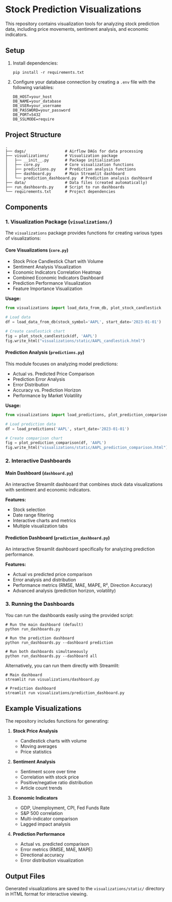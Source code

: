 # Stock Prediction Visualizations

This repository contains visualization tools for analyzing stock prediction data, including price movements, sentiment analysis, and economic indicators.

## Setup

1. Install dependencies:
   ```
   pip install -r requirements.txt
   ```

2. Configure your database connection by creating a `.env` file with the following variables:
   ```
   DB_HOST=your_host
   DB_NAME=your_database
   DB_USER=your_username
   DB_PASSWORD=your_password
   DB_PORT=5432
   DB_SSLMODE=require
   ```

## Project Structure

```
.
├── dags/                 # Airflow DAGs for data processing
├── visualizations/       # Visualization package
│   ├── __init__.py       # Package initialization
│   ├── core.py           # Core visualization functions
│   ├── predictions.py    # Prediction analysis functions
│   ├── dashboard.py      # Main Streamlit dashboard
│   └── prediction_dashboard.py  # Prediction analysis dashboard
├── data/                 # Data files (created automatically)
├── run_dashboards.py     # Script to run dashboards
└── requirements.txt      # Project dependencies
```

## Components

### 1. Visualization Package (`visualizations/`)

The `visualizations` package provides functions for creating various types of visualizations:

#### Core Visualizations (`core.py`)

- Stock Price Candlestick Chart with Volume
- Sentiment Analysis Visualization
- Economic Indicators Correlation Heatmap
- Combined Economic Indicators Dashboard
- Prediction Performance Visualization
- Feature Importance Visualization

**Usage:**
```python
from visualizations import load_data_from_db, plot_stock_candlestick

# Load data
df = load_data_from_db(stock_symbol='AAPL', start_date='2023-01-01')

# Create candlestick chart
fig = plot_stock_candlestick(df, 'AAPL')
fig.write_html("visualizations/static/AAPL_candlestick.html")
```

#### Prediction Analysis (`predictions.py`)

This module focuses on analyzing model predictions:

- Actual vs. Predicted Price Comparison
- Prediction Error Analysis
- Error Distribution
- Accuracy vs. Prediction Horizon
- Performance by Market Volatility

**Usage:**
```python
from visualizations import load_predictions, plot_prediction_comparison

# Load prediction data
df = load_predictions('AAPL', start_date='2023-01-01')

# Create comparison chart
fig = plot_prediction_comparison(df, 'AAPL')
fig.write_html("visualizations/static/AAPL_prediction_comparison.html")
```

### 2. Interactive Dashboards

#### Main Dashboard (`dashboard.py`)

An interactive Streamlit dashboard that combines stock data visualizations with sentiment and economic indicators.

**Features:**
- Stock selection
- Date range filtering
- Interactive charts and metrics
- Multiple visualization tabs

#### Prediction Dashboard (`prediction_dashboard.py`)

An interactive Streamlit dashboard specifically for analyzing prediction performance.

**Features:**
- Actual vs predicted price comparison
- Error analysis and distribution
- Performance metrics (RMSE, MAE, MAPE, R², Direction Accuracy)
- Advanced analysis (prediction horizon, volatility)

### 3. Running the Dashboards

You can run the dashboards easily using the provided script:

```
# Run the main dashboard (default)
python run_dashboards.py

# Run the prediction dashboard
python run_dashboards.py --dashboard prediction

# Run both dashboards simultaneously
python run_dashboards.py --dashboard all
```

Alternatively, you can run them directly with Streamlit:

```
# Main dashboard
streamlit run visualizations/dashboard.py

# Prediction dashboard
streamlit run visualizations/prediction_dashboard.py
```

## Example Visualizations

The repository includes functions for generating:

1. **Stock Price Analysis**
   - Candlestick charts with volume
   - Moving averages
   - Price statistics

2. **Sentiment Analysis**
   - Sentiment score over time
   - Correlation with stock price
   - Positive/negative ratio distribution
   - Article count trends

3. **Economic Indicators**
   - GDP, Unemployment, CPI, Fed Funds Rate
   - S&P 500 correlation
   - Multi-indicator comparison
   - Lagged impact analysis

4. **Prediction Performance**
   - Actual vs. predicted comparison
   - Error metrics (RMSE, MAE, MAPE)
   - Directional accuracy
   - Error distribution visualization

## Output Files

Generated visualizations are saved to the `visualizations/static/` directory in HTML format for interactive viewing. 